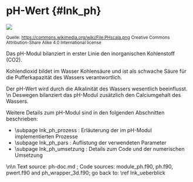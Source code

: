pH-Wert {#lnk_ph}
==========


![ ](pHscala_mini.png)

<small>Quelle: https://commons.wikimedia.org/wiki/File:PHscala.png Creative 
Commons Attribution-Share Alike 4.0 International license </small>

Das pH-Modul bilanziert in erster Linie den inorganischen Kohlenstoff (CO2).

Kohlendioxid bildet im Wasser Kohlensäure und ist als schwache Säure für die 
Pufferkapazität des Wassers verantwortlich.

Der pH-Wert wird durch die Alkalinität des Wassers wesentlich beeinflusst. \n
Deswegen bilanziert das pH-Modul zusätzlich den Calciumgehalt des Wassers.


Weitere Details zum pH-Modul sind in den folgenden Abschnitten
beschrieben:
- \subpage lnk_ph_prozess : Erläuterung der im pH-Modul implementierten Prozesse
- \subpage lnk_ph_pars : Auflistung der verwendeten Parameter
- \subpage lnk_ph_umsetzung : Details zum Code und der numerischen Umsetzung

\n\n
Text source: ph-doc.md ; Code sources: module_ph.f90, ph.f90, pwert.f90 
and  ph_wrapper_3d.f90; 
go back to: \ref lnk_ueberblick



